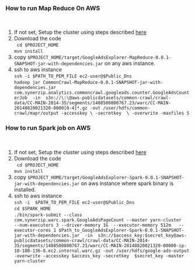 <h3> How to run Map Reduce On AWS</h3><br/>

<ol>
<li>If not set, Setup the cluster using steps described <a href="https://github.com/Synerzip/CommonCrawl-BigData-Experiment/blob/master/aws_setup.md">here</a>  </li>
<li>Download the code <br/>
<code> cd $PROJECT_HOME </code><br/>
<code>mvn install</code><br/>
</li>
<li>
copy <code>$PROJECT_HOME/target/GoogleAdsExplorer-MapReduce-0.0.1-SNAPSHOT-jar-with-dependencies.jar</code> on any aws instance.
</li>

<li>ssh to aws instance <br/>
 <code>ssh -i $PATH_TO_PEM_FILE ec2-user@$Public_Dns </code><br/>
<code>hadoop jar CommonCrawl-MapReduce-0.0.1-SNAPSHOT-jar-with-dependencies.jar com.synerzip.analytics.commoncrawl.googleads.counter.GoogleAdsCounterJob  -in  s3n://\<aws access key\>:\<aws secret key\>@aws-publicdatasets/common-crawl/crawl-data/CC-MAIN-2014-35/segments/1408500800767.23/warc/CC-MAIN-20140820021320-0000[0-4]*.gz -out /user/hdfs/common-crawl/mapr/output -accesskey \<access key\> -secretkey  \<secret key\> -overwrite -maxfiles 5</code><br /></li>
</ol>


<h3> How to run Spark job on AWS</h3><br/>

<ol>
<li>If not set, Setup the cluster using steps described <a href="https://github.com/Synerzip/CommonCrawl-BigData-Experiment/blob/master/aws_setup.md">here</a>  </li>
<li>Download the code <br/>
<code> cd $PROJECT_HOME </code><br/>
<code>mvn install</code><br/>
</li>
<li>
copy <code>$PROJECT_HOME/target/GoogleAdsExplorer-Spark-0.0.1-SNAPSHOT-jar-with-dependencies.jar</code> on aws instance where spark binary is installed.
</li>
<li>ssh to aws instance <br/>
    <code>ssh -i  $PATH_TO_PEM_FILE ec2-user@$Public_Dns </code><br/>
    <code>cd $SPARK_HOME </code><br/>
    <code>./bin/spark-submit --class  com.synerzip.warc.spark.GoogleAdsPageCount --master yarn-cluster   --num-executors 3 --driver-memory 1G  --executor-memory 512m   --executor-cores 1 $Path_to_GoogleAdsExplorer-Spark-0.0.1-SNAPSHOT-jar-with-dependencies.jar  -in  s3n://$access_key:$secret_key@aws-publicdatasets/common-crawl/crawl-data/CC-MAIN-2014-35/segments/1408500800767.23/warc/CC-MAIN-20140820021320-00000-ip-10-180-136-8.ec2.internal.warc.gz -out /user/hdfs/google-ads-output -overwrite -accesskey $access_key -secretkey  $secret_key -master yarn-cluster</code></li>
</ol>
